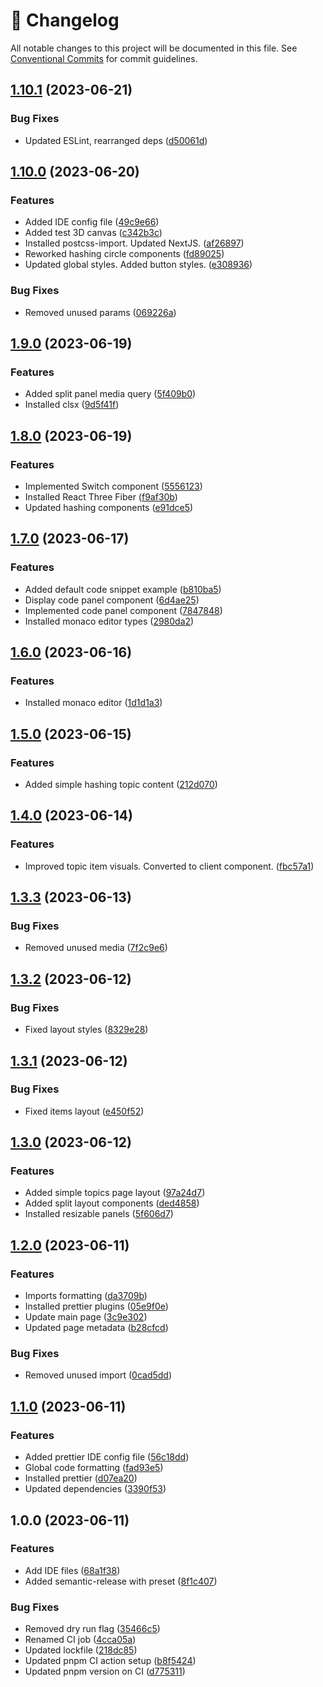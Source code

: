 <!-- markdownlint-disable --><!-- textlint-disable -->

# 📓 Changelog

All notable changes to this project will be documented in this file. See
[Conventional Commits](https://conventionalcommits.org) for commit guidelines.

## [1.10.1](https://github.com/mkayander/js-quirks/compare/v1.10.0...v1.10.1) (2023-06-21)

### Bug Fixes

- Updated ESLint, rearranged deps ([d50061d](https://github.com/mkayander/js-quirks/commit/d50061debe3dc3c77ee3f9f92e9c17375591c942))

## [1.10.0](https://github.com/mkayander/js-quirks/compare/v1.9.0...v1.10.0) (2023-06-20)

### Features

- Added IDE config file ([49c9e66](https://github.com/mkayander/js-quirks/commit/49c9e6690e691d16e624a534db97070cd9851345))
- Added test 3D canvas ([c342b3c](https://github.com/mkayander/js-quirks/commit/c342b3c9914135261c2b07abcd60f38b8cb0ad78))
- Installed postcss-import. Updated NextJS. ([af26897](https://github.com/mkayander/js-quirks/commit/af26897da2267c7c151a2a95c6674d885b458c19))
- Reworked hashing circle components ([fd89025](https://github.com/mkayander/js-quirks/commit/fd89025cf1ea78dea839e2b1c4c4895f2c11e17c))
- Updated global styles. Added button styles. ([e308936](https://github.com/mkayander/js-quirks/commit/e308936fd490459c71d98ecd7f1e1160a868b720))

### Bug Fixes

- Removed unused params ([069226a](https://github.com/mkayander/js-quirks/commit/069226ae482e4a17000071296b325e3b8732549c))

## [1.9.0](https://github.com/mkayander/js-quirks/compare/v1.8.0...v1.9.0) (2023-06-19)

### Features

- Added split panel media query ([5f409b0](https://github.com/mkayander/js-quirks/commit/5f409b03f183f10c39806b13b574b4bd4936e791))
- Installed clsx ([9d5f41f](https://github.com/mkayander/js-quirks/commit/9d5f41fd20641c4967542037c0b2b75a3da601c4))

## [1.8.0](https://github.com/mkayander/js-quirks/compare/v1.7.0...v1.8.0) (2023-06-19)

### Features

- Implemented Switch component ([5556123](https://github.com/mkayander/js-quirks/commit/55561230836d4cf12d44210d1719da67b52e0b2d))
- Installed React Three Fiber ([f9af30b](https://github.com/mkayander/js-quirks/commit/f9af30b3c0797686be8a4958138e691c7bec63a7))
- Updated hashing components ([e91dce5](https://github.com/mkayander/js-quirks/commit/e91dce56cffb43ebb610ab4d0fd9852ca05126ba))

## [1.7.0](https://github.com/mkayander/js-quirks/compare/v1.6.0...v1.7.0) (2023-06-17)

### Features

- Added default code snippet example ([b810ba5](https://github.com/mkayander/js-quirks/commit/b810ba5f5c451bf6180c789a7aeb0b2f568b2a78))
- Display code panel component ([6d4ae25](https://github.com/mkayander/js-quirks/commit/6d4ae255bd003118a4251d95636fcc33f86163b3))
- Implemented code panel component ([7847848](https://github.com/mkayander/js-quirks/commit/78478484448b4a82d92a31ae2e0517f3bc586f06))
- Installed monaco editor types ([2980da2](https://github.com/mkayander/js-quirks/commit/2980da26be9f207d436e45f6ecf83d1001d8283e))

## [1.6.0](https://github.com/mkayander/js-quirks/compare/v1.5.0...v1.6.0) (2023-06-16)

### Features

- Installed monaco editor ([1d1d1a3](https://github.com/mkayander/js-quirks/commit/1d1d1a3b6cfb3055e0027a5fa150840cc5ffe797))

## [1.5.0](https://github.com/mkayander/js-quirks/compare/v1.4.0...v1.5.0) (2023-06-15)

### Features

- Added simple hashing topic content ([212d070](https://github.com/mkayander/js-quirks/commit/212d070ced8cd2d112fecd31fc2a0af59aff399c))

## [1.4.0](https://github.com/mkayander/js-quirks/compare/v1.3.3...v1.4.0) (2023-06-14)

### Features

- Improved topic item visuals. Converted to client component. ([fbc57a1](https://github.com/mkayander/js-quirks/commit/fbc57a10391bc98e3839b612a7b4fe7294bd63ab))

## [1.3.3](https://github.com/mkayander/js-quirks/compare/v1.3.2...v1.3.3) (2023-06-13)

### Bug Fixes

- Removed unused media ([7f2c9e6](https://github.com/mkayander/js-quirks/commit/7f2c9e67e6df9eea2716e58d55c772242bcf47be))

## [1.3.2](https://github.com/mkayander/js-quirks/compare/v1.3.1...v1.3.2) (2023-06-12)

### Bug Fixes

- Fixed layout styles ([8329e28](https://github.com/mkayander/js-quirks/commit/8329e2865fb23199c1a95f195be051e78bfca2c6))

## [1.3.1](https://github.com/mkayander/js-quirks/compare/v1.3.0...v1.3.1) (2023-06-12)

### Bug Fixes

- Fixed items layout ([e450f52](https://github.com/mkayander/js-quirks/commit/e450f523d71a9734266df52db2f3484c60052eba))

## [1.3.0](https://github.com/mkayander/js-quirks/compare/v1.2.0...v1.3.0) (2023-06-12)

### Features

- Added simple topics page layout ([97a24d7](https://github.com/mkayander/js-quirks/commit/97a24d7828cd7fe61c225af89d92a1ad30d7ea66))
- Added split layout components ([ded4858](https://github.com/mkayander/js-quirks/commit/ded4858f2a970ef6d579c9b2323b3f643635dbd9))
- Installed resizable panels ([5f606d7](https://github.com/mkayander/js-quirks/commit/5f606d77a3b06a230f67bd5498b47d9079834bd4))

## [1.2.0](https://github.com/mkayander/js-quirks/compare/v1.1.0...v1.2.0) (2023-06-11)

### Features

- Imports formatting ([da3709b](https://github.com/mkayander/js-quirks/commit/da3709b79cf57046400e9ffbfb9267285e13a52d))
- Installed prettier plugins ([05e9f0e](https://github.com/mkayander/js-quirks/commit/05e9f0ef442bf5dd003ae83f2f8cb62ff405fff2))
- Update main page ([3c9e302](https://github.com/mkayander/js-quirks/commit/3c9e3026b67ef066c245ced4b96d788e3dea4a61))
- Updated page metadata ([b28cfcd](https://github.com/mkayander/js-quirks/commit/b28cfcde78cc3fa48fd80ae07f47cd1b2838e088))

### Bug Fixes

- Removed unused import ([0cad5dd](https://github.com/mkayander/js-quirks/commit/0cad5dd47667414d50b043976305592d90d0e0eb))

## [1.1.0](https://github.com/mkayander/js-quirks/compare/v1.0.0...v1.1.0) (2023-06-11)

### Features

- Added prettier IDE config file ([56c18dd](https://github.com/mkayander/js-quirks/commit/56c18dd0347340e3da93e669c4d2a40797e2ebd7))
- Global code formatting ([fad93e5](https://github.com/mkayander/js-quirks/commit/fad93e5768daf4cea07aaa13749d666325e37909))
- Installed prettier ([d07ea20](https://github.com/mkayander/js-quirks/commit/d07ea2034524b8365093335815c39a8290347466))
- Updated dependencies ([3390f53](https://github.com/mkayander/js-quirks/commit/3390f5347744d73aafd6fe336759332d5b76da35))

## 1.0.0 (2023-06-11)

### Features

- Add IDE files ([68a1f38](https://github.com/mkayander/js-quirks/commit/68a1f382816322ba7aaf6cbc0b4a85ada9dc4e42))
- Added semantic-release with preset ([8f1c407](https://github.com/mkayander/js-quirks/commit/8f1c40787c172c902be1c124b90955ca9e47fe09))

### Bug Fixes

- Removed dry run flag ([35466c5](https://github.com/mkayander/js-quirks/commit/35466c5ffab1abbf2bd3668051f176ab70153b3b))
- Renamed CI job ([4cca05a](https://github.com/mkayander/js-quirks/commit/4cca05a02e8e1fe1e7f6e7ae10528b78e1719c90))
- Updated lockfile ([218dc85](https://github.com/mkayander/js-quirks/commit/218dc85c17d6cc89ae32713b9074fefe61798c2c))
- Updated pnpm CI action setup ([b8f5424](https://github.com/mkayander/js-quirks/commit/b8f5424019f3668552ccf958c2e5af45a9867d62))
- Updated pnpm version on CI ([d775311](https://github.com/mkayander/js-quirks/commit/d77531138e7fe145c31c05f8280a7725b9b5a0a2))
